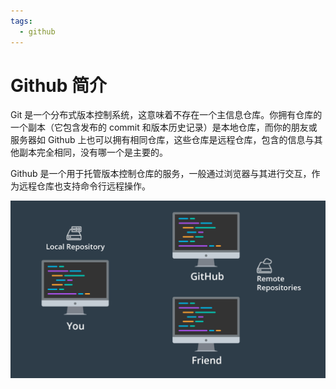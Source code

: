 ```yaml
---
tags:
  - github
---
```

# Github 简介
Git 是一个分布式版本控制系统，这意味着不存在一个主信息仓库。你拥有仓库的一个副本（它包含发布的 commit 和版本历史记录）是本地仓库，而你的朋友或服务器如 Github 上也可以拥有相同仓库，这些仓库是远程仓库，包含的信息与其他副本完全相同，没有哪一个是主要的。

Github 是一个用于托管版本控制仓库的服务，一般通过浏览器与其进行交互，作为远程仓库也支持命令行远程操作。

![Git 分布式版本控制系统](./_v_images/20191126102226935_3264.png)
